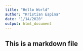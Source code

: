 ```yaml
---
title: "Hello World"
author: "Kristian Espina"
date: "1/14/2020"
output: html_document
---
```

## This is a markdown file
